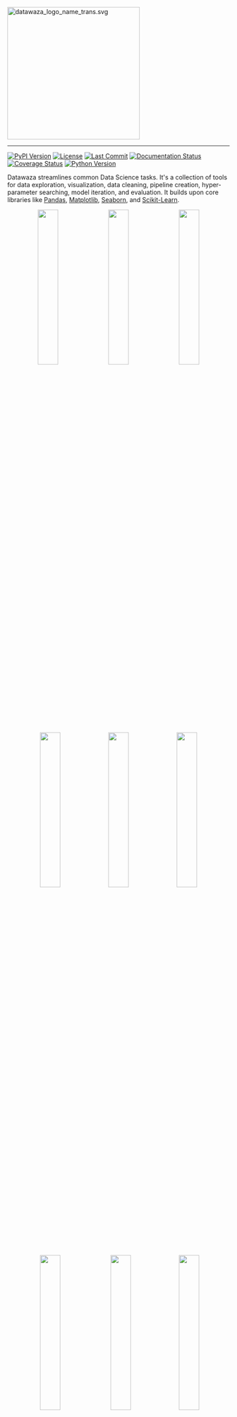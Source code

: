 <br />
<img src="https://www.datawaza.com/en/latest/_static/datawaza_logo_name_trans.svg" alt="datawaza_logo_name_trans.svg" width="300"/>

--------------------------------------
[![PyPI Version](https://img.shields.io/pypi/v/datawaza)](https://pypi.org/project/datawaza/)
[![License](https://img.shields.io/github/license/jbeno/datawaza)](https://github.com/jbeno/datawaza/blob/main/LICENSE)
[![Last Commit](https://img.shields.io/github/last-commit/jbeno/datawaza)](https://github.com/jbeno/datawaza)
[![Documentation Status](https://readthedocs.org/projects/datawaza/badge/?version=latest)](https://www.datawaza.com/en/latest/?badge=latest)
[![Coverage Status](https://coveralls.io/repos/github/jbeno/datawaza/badge.svg?branch=main)](https://coveralls.io/github/jbeno/datawaza?branch=main)
[![Python Version](https://img.shields.io/pypi/pyversions/datawaza)]()

Datawaza streamlines common Data Science tasks. It's a collection of tools for data exploration, visualization, data cleaning, pipeline creation, hyper-parameter searching, model iteration, and evaluation. It builds upon core libraries like [Pandas](https://pandas.pydata.org/), [Matplotlib](https://matplotlib.org/), [Seaborn](https://seaborn.pydata.org/), and [Scikit-Learn](https://scikit-learn.org/stable/).

<p align="center">
  <a href="https://www.datawaza.com/en/latest/explore.html#datawaza.explore.plot_charts"><img src="https://www.datawaza.com/en/latest/_static/plot_charts.png" width="30%" /></a>
  <a href="https://www.datawaza.com/en/latest/explore.html#datawaza.explore.plot_map_ca"><img src="https://www.datawaza.com/en/latest/_static/plot_map_ca.png" width="30%" style="margin:0 1%;" /></a>
  <a href="https://www.datawaza.com/en/latest/model.html#datawaza.model.compare_models"><img src="https://www.datawaza.com/en/latest/_static/compare_models_2.png" width="30%" /></a>
</p>
<p align="center">
  <a href="https://www.datawaza.com/en/latest/explore.html#datawaza.explore.plot_corr"><img src="https://www.datawaza.com/en/latest/_static/plot_corr.png" width="30%" /></a>
  <a href="https://www.datawaza.com/en/latest/model.html#datawaza.model.plot_train_history"><img src="https://www.datawaza.com/en/latest/_static/plot_train_history.png" width="30%" /></a>
  <a href="https://www.datawaza.com/en/latest/model.html#datawaza.model.iterate_model"><img src="https://www.datawaza.com/en/latest/_static/iterate_model_1.png" width="30%" /></a>
</p>
<p align="center">
  <a href="https://www.datawaza.com/en/latest/model.html#datawaza.model.iterate_model"><img src="https://www.datawaza.com/en/latest/_static/iterate_model_2.png" width="30%" style="margin:0 1%;" /></a>
  <a href="https://www.datawaza.com/en/latest/model.html#datawaza.model.plot_results"><img src="https://www.datawaza.com/en/latest/_static/plot_results.png" width="30%" /></a>
  <a href="https://www.datawaza.com/en/latest/explore.html#datawaza.explore.plot_3d"><img src="https://www.datawaza.com/en/latest/_static/plot_3d.png" width="30%" /></a>
</p>

Installation
------------

The latest release can be found on [PyPI](https://pypi.org/project/datawaza/). Install Datawaza with pip:

    pip install datawaza

See the [Change Log](CHANGELOG.md) for a history of changes.

Dependencies
------------

Datawaza supports Python 3.9 - 3.12. Because Cartopy does not support Python 3.8, and that's a dependency for `plot_map_ca`, 3.8 is not supported.

Installation requires NumPy, Pandas, Matplotlib, Seaborn, Plotly, Scikit-Learn, SciPy, Cartopy, GeoPandas, StatsModels, TensorFlow, Keras, SciKeras (if utilizing KerasClassifier as a model), PyTorch, and a few other supporting packages. See the [Requirements.txt](https://github.com/jbeno/datawaza/blob/main/requirements.txt).

Documentation
-------------

Online documentation is available at [Datawaza.com](https://datawaza.com).

The [User Guide](https://www.datawaza.com/en/latest/userguide.html) is a Jupyter notebook that walks through how to use the Datawaza functions. It's probably the best place to start. There is also an API reference for the major modules: [Clean](https://www.datawaza.com/en/latest/clean.html), [Explore](https://www.datawaza.com/en/latest/explore.html), [Model](https://www.datawaza.com/en/latest/model.html), and [Tools](https://www.datawaza.com/en/latest/tools.html).

Development
-----------

The [Datawaza repo](https://github.com/jbeno/datawaza) is on GitHub.

Please submit bugs that you encounter to the [Issue Tracker](https://github.com/jbeno/datawaza/issues). Contributions and ideas for enhancements are welcome!

What is Waza?
-------------

Waza (技) means "technique" in Japanese. In martial arts like Aikido, it is paired with words like "suwari-waza" (sitting techniques) or "kaeshi-waza" (reversal techniques). So we've paired it with "data" to represent Data Science techniques: データ技 "data-waza".

Origin Story
-------------

Most of these functions were created while I was pursuing a [Professional Certificate](https://em-executive.berkeley.edu/professional-certificate-machine-learning-artificial-intelligence) in Machine Learning & Artificial Intelligence from U.C. Berkeley. With each assignment, I tried to simplify repetitive tasks and streamline my workflow. They served me well at the time, so perhaps they will be of value to others.

Quick Start
-----------

The [User Guide](https://www.datawaza.com/en/latest/userguide.html) will show you how to use Datawaza's functions in depth. Assuming you already have data loaded, here are some examples of what it can do:

    >>> import datawaza as dw
    
Show the unique values of each variable below the threshold of n = 12:

    >>> dw.get_unique(df, 12, count=True, percent=True)

    CATEGORICAL: Variables with unique values equal to or below: 12
    
    job has 12 unique values:
    
        admin.              10422   25.3%
        blue-collar         9254    22.47%
        technician          6743    16.37%
        services            3969    9.64%
        management          2924    7.1%
        retired             1720    4.18%
        entrepreneur        1456    3.54%
        self-employed       1421    3.45%
        housemaid           1060    2.57%
        unemployed          1014    2.46%
        student             875     2.12%
        unknown             330     0.8%
    
    marital has 4 unique values:
    
        married        24928   60.52%
        single         11568   28.09%
        divorced       4612    11.2%
        unknown        80      0.19%

Plot bar charts of categorical variables:

    >>> dw.plot_charts(df, plot_type='cat', cat_cols=cat_columns, rotation=90)

![plot_charts output](https://www.datawaza.com/en/latest/_static/plot_charts_output.png)

Get the top positive and negative correlations with the target variable, and save to lists:

    >>> pos_features, neg_features = dw.get_corr(df_enc, n=10, var='subscribed_enc', return_arrays=True)

    Top 10 positive correlations:
                  Variable 1      Variable 2  Correlation
    0               duration  subscribed_enc         0.41
    1       poutcome_success  subscribed_enc         0.32
    2   previously_contacted  subscribed_enc         0.32
    3                  pdays  subscribed_enc         0.27
    4               previous  subscribed_enc         0.23
    5              month_mar  subscribed_enc         0.14
    6              month_oct  subscribed_enc         0.14
    7              month_sep  subscribed_enc         0.12
    8           no_default_1  subscribed_enc         0.10
    9            job_student  subscribed_enc         0.09
    
    Top 10 negative correlations:
                  Variable 1      Variable 2  Correlation
    0            nr.employed  subscribed_enc        -0.35
    1              euribor3m  subscribed_enc        -0.31
    2           emp.var.rate  subscribed_enc        -0.30
    3   poutcome_nonexistent  subscribed_enc        -0.19
    4      contact_telephone  subscribed_enc        -0.14
    5         cons.price.idx  subscribed_enc        -0.14
    6              month_may  subscribed_enc        -0.11
    7               campaign  subscribed_enc        -0.07
    8        job_blue-collar  subscribed_enc        -0.07
    9     education_basic.9y  subscribed_enc        -0.05

Plot a chart showing the top correlations with the target variable:

    >>> dw.plot_corr(df_enc, 'subscribed_enc', n=16, size=(12,6), rotation=90)

![plot_corr output](https://www.datawaza.com/en/latest/_static/plot_corr_output.png)

Run a regression model iteration, which dynamically assembles a pipeline and evaluates the model, including
charts of residuals, predicted vs. actual, and coefficients:

    >>> results_df, iteration_6 = dw.iterate_model(X2_train, X2_test, y2_train, y2_test,
    ...     transformers=['ohe', 'log', 'poly3'], model='linreg',
    ...     iteration='6', note='X2. Test size: 0.25, Pipeline: OHE > Log > Poly3 > LinReg',
    ...     plot=True, lowess=True, coef=True, perm=True, vif=True, decimal=2,
    ...     save=True, save_df=results_df, config=my_config)

![iterate_model output 1 of 3](https://www.datawaza.com/en/latest/_static/iterate_model_output_1.png)
![iterate_model output 2 of 3](https://www.datawaza.com/en/latest/_static/iterate_model_output_2.png)
![iterate_model output 3 of 3](https://www.datawaza.com/en/latest/_static/iterate_model_output_3.png)

Compare train/test scores across model iterations, and select the best result:

    >>> dw.plot_results(results_df, metrics=['Train MAE', 'Test MAE'], y_label='Mean Absolute Error',
    ...     select_metric='Test MAE', select_criteria='min', decimal=0)

![plot_results output](https://www.datawaza.com/en/latest/_static/plot_results_output.png)

Define a configuration file to compare multiple binary classification models:

    >>> # Set some variables referenced in the config
    >>> random_state = 42
    >>> class_weight = None
    >>> max_iter = 10000
    >>>
    >>> # Set column lists referenced in the config
    >>> num_columns = list(X.columns)
    >>> cat_columns = []
    >>>
    >>> # Create a custom configuration file with 3 models and grid search params
    >>> my_config = {
    ...     'models' : {
    ...         'logreg': LogisticRegression(max_iter=max_iter,
    ...                   random_state=random_state, class_weight=class_weight),
    ...         'knn_class': KNeighborsClassifier(),
    ...         'tree_class': DecisionTreeClassifier(random_state=random_state,
    ...                       class_weight=class_weight)
    ...     },
    ...     'imputers': {
    ...         'simple_imputer': SimpleImputer()
    ...     },
    ...     'transformers': {
    ...         'ohe': (OneHotEncoder(drop='if_binary', handle_unknown='ignore'),
    ...                     cat_columns)
    ...     },
    ...     'scalers': {
    ...         'stand': StandardScaler()
    ...     },
    ...     'selectors': {
    ...         'sfs_logreg': SequentialFeatureSelector(LogisticRegression(
    ...                       max_iter=max_iter, random_state=random_state,
    ...                       class_weight=class_weight))
    ...     },
    ...     'params' : {
    ...         'logreg': {
    ...             'logreg__C': [0.0001, 0.001, 0.01, 0.1, 1, 10, 100],
    ...             'logreg__solver': ['newton-cg', 'lbfgs', 'saga']
    ...         },
    ...         'knn_class': {
    ...             'knn_class__n_neighbors': [3, 5, 10, 15, 20, 25],
    ...             'knn_class__weights': ['uniform', 'distance'],
    ...             'knn_class__metric': ['euclidean', 'manhattan']
    ...         },
    ...         'tree_class': {
    ...             'tree_class__max_depth': [3, 5, 7],
    ...             'tree_class__min_samples_split': [5, 10, 15],
    ...             'tree_class__criterion': ['gini', 'entropy'],
    ...             'tree_class__min_samples_leaf': [2, 4, 6]
    ...         },
    ...     },
    ...     'cv': {
    ...         'kfold_5': KFold(n_splits=5, shuffle=True, random_state=42)
    ...     },
    ...     'no_scale': ['tree_class'],
    ...     'no_poly': ['knn_class', 'tree_class']
    ... }

Run a binary classification on 7 models, dynamically assembling the pipeline and
performing a grid search of the hyper-parameters, all based on the configuration
file defined above:

    >>> results_df = compare_models(
    ...
    ...     # Data split and sampling
    ...     x=X, y=y, test_size=0.25, stratify=None, under_sample=None,
    ...     over_sample=None, svm_knn_resample=None,
    ...
    ...     # Models and pipeline steps
    ...     imputer=None, transformers=None, scaler='stand', selector=None,
    ...     models=['logreg', 'knn_class', 'svm_proba', 'tree_class',
    ...     'forest_class', 'xgb_class', 'keras_class'], svm_proba=True,
    ...
    ...     # Grid search
    ...     search_type='random', scorer='accuracy', grid_cv='kfold_5', verbose=1,
    ...
    ...     # Model evaluation and charts
    ...     model_eval=True, plot_perf=True, plot_curve=True, fig_size=(12,6),
    ...     legend_loc='lower left', rotation=45, threshold=0.5,
    ...     class_map=class_map, pos_label=1, title='Breast Cancer',
    ...
    ...     # Config, preferences and notes
    ...     config=my_config, class_weight=None, random_state=42, decimal=4,
    ...     n_jobs=None, notes='Test Size=0.25, Threshold=0.50'
    ... )  #doctest: +NORMALIZE_WHITESPACE

![compare_models output 1 of 5](https://www.datawaza.com/en/latest/_static/compare_models_output_1.png)
![compare_models output 2 of 5](https://www.datawaza.com/en/latest/_static/compare_models_output_2.png)
![compare_models output 3 of 5](https://www.datawaza.com/en/latest/_static/compare_models_output_3.png)
![compare_models output 4 of 5](https://www.datawaza.com/en/latest/_static/compare_models_output_4.png)
![compare_models output 5 of 5](https://www.datawaza.com/en/latest/_static/compare_models_output_5.png)

This was just a sample of some Datawaza tools. Download [userguide.ipynb](https://github.com/jbeno/datawaza/blob/main/docs/userguide.ipynb) and explore the full breadth of the library in your Jupyter environment.
